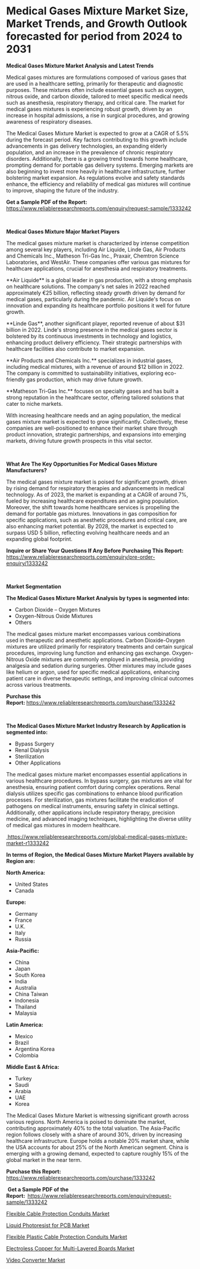 <p><h1>Medical Gases Mixture Market Size, Market Trends, and Growth Outlook forecasted for period from 2024 to 2031</h1></p><p><strong>Medical Gases Mixture Market Analysis and Latest Trends</strong></p>
<p><p>Medical gases mixtures are formulations composed of various gases that are used in a healthcare setting, primarily for therapeutic and diagnostic purposes. These mixtures often include essential gases such as oxygen, nitrous oxide, and carbon dioxide, tailored to meet specific medical needs such as anesthesia, respiratory therapy, and critical care. The market for medical gases mixtures is experiencing robust growth, driven by an increase in hospital admissions, a rise in surgical procedures, and growing awareness of respiratory diseases.</p><p>The Medical Gases Mixture Market is expected to grow at a CAGR of 5.5% during the forecast period. Key factors contributing to this growth include advancements in gas delivery technologies, an expanding elderly population, and an increase in the prevalence of chronic respiratory disorders. Additionally, there is a growing trend towards home healthcare, prompting demand for portable gas delivery systems. Emerging markets are also beginning to invest more heavily in healthcare infrastructure, further bolstering market expansion. As regulations evolve and safety standards enhance, the efficiency and reliability of medical gas mixtures will continue to improve, shaping the future of the industry.</p></p>
<p><strong>Get a Sample PDF of the Report:&nbsp;</strong> <a href="https://www.reliableresearchreports.com/enquiry/request-sample/1333242?utm_campaign=28&utm_medium=2&utm_source=Github&utm_content=ia&utm_term=01102024&utm_id=medical-gases-mixture">https://www.reliableresearchreports.com/enquiry/request-sample/1333242</a></p>
<p>&nbsp;</p>
<p><strong>Medical Gases Mixture Major Market Players</strong></p>
<p><p>The medical gases mixture market is characterized by intense competition among several key players, including Air Liquide, Linde Gas, Air Products and Chemicals Inc., Matheson Tri-Gas Inc., Praxair, Chemtron Science Laboratories, and WestAir. These companies offer various gas mixtures for healthcare applications, crucial for anesthesia and respiratory treatments.</p><p>**Air Liquide** is a global leader in gas production, with a strong emphasis on healthcare solutions. The company's net sales in 2022 reached approximately €25 billion, reflecting steady growth driven by demand for medical gases, particularly during the pandemic. Air Liquide's focus on innovation and expanding its healthcare portfolio positions it well for future growth.</p><p>**Linde Gas**, another significant player, reported revenue of about $31 billion in 2022. Linde's strong presence in the medical gases sector is bolstered by its continuous investments in technology and logistics, enhancing product delivery efficiency. Their strategic partnerships with healthcare facilities also contribute to market expansion.</p><p>**Air Products and Chemicals Inc.** specializes in industrial gases, including medical mixtures, with a revenue of around $12 billion in 2022. The company is committed to sustainability initiatives, exploring eco-friendly gas production, which may drive future growth.</p><p>**Matheson Tri-Gas Inc.** focuses on specialty gases and has built a strong reputation in the healthcare sector, offering tailored solutions that cater to niche markets.</p><p>With increasing healthcare needs and an aging population, the medical gases mixture market is expected to grow significantly. Collectively, these companies are well-positioned to enhance their market share through product innovation, strategic partnerships, and expansions into emerging markets, driving future growth prospects in this vital sector.</p></p>
<p>&nbsp;</p>
<p><strong>What Are The Key Opportunities For Medical Gases Mixture Manufacturers?</strong></p>
<p><p>The medical gases mixture market is poised for significant growth, driven by rising demand for respiratory therapies and advancements in medical technology. As of 2023, the market is expanding at a CAGR of around 7%, fueled by increasing healthcare expenditures and an aging population. Moreover, the shift towards home healthcare services is propelling the demand for portable gas mixtures. Innovations in gas composition for specific applications, such as anesthetic procedures and critical care, are also enhancing market potential. By 2028, the market is expected to surpass USD 5 billion, reflecting evolving healthcare needs and an expanding global footprint.</p></p>
<p><strong>Inquire or Share Your Questions If Any Before Purchasing This Report:</strong> <a href="https://www.reliableresearchreports.com/enquiry/pre-order-enquiry/1333242?utm_campaign=28&utm_medium=2&utm_source=Github&utm_content=ia&utm_term=01102024&utm_id=medical-gases-mixture">https://www.reliableresearchreports.com/enquiry/pre-order-enquiry/1333242</a></p>
<p>&nbsp;</p>
<p><strong>Market Segmentation</strong></p>
<p><strong>The Medical Gases Mixture Market Analysis by types is segmented into:</strong></p>
<p><ul><li>Carbon Dioxide – Oxygen Mixtures</li><li>Oxygen-Nitrous Oxide Mixtures</li><li>Others</li></ul></p>
<p><p>The medical gases mixture market encompasses various combinations used in therapeutic and anesthetic applications. Carbon Dioxide-Oxygen mixtures are utilized primarily for respiratory treatments and certain surgical procedures, improving lung function and enhancing gas exchange. Oxygen-Nitrous Oxide mixtures are commonly employed in anesthesia, providing analgesia and sedation during surgeries. Other mixtures may include gases like helium or argon, used for specific medical applications, enhancing patient care in diverse therapeutic settings, and improving clinical outcomes across various treatments.</p></p>
<p><strong>Purchase this Report:&nbsp;</strong><a href="https://www.reliableresearchreports.com/purchase/1333242?utm_campaign=28&utm_medium=2&utm_source=Github&utm_content=ia&utm_term=01102024&utm_id=medical-gases-mixture">https://www.reliableresearchreports.com/purchase/1333242</a></p>
<p>&nbsp;</p>
<p><strong>The Medical Gases Mixture Market Industry Research by Application is segmented into:</strong></p>
<p><ul><li>Bypass Surgery</li><li>Renal Dialysis</li><li>Sterilization</li><li>Other Applications</li></ul></p>
<p><p>The medical gases mixture market encompasses essential applications in various healthcare procedures. In bypass surgery, gas mixtures are vital for anesthesia, ensuring patient comfort during complex operations. Renal dialysis utilizes specific gas combinations to enhance blood purification processes. For sterilization, gas mixtures facilitate the eradication of pathogens on medical instruments, ensuring safety in clinical settings. Additionally, other applications include respiratory therapy, precision medicine, and advanced imaging techniques, highlighting the diverse utility of medical gas mixtures in modern healthcare.</p></p>
<p><a href="https://www.reliableresearchreports.com/global-medical-gases-mixture-market-r1333242?utm_campaign=28&utm_medium=2&utm_source=Github&utm_content=ia&utm_term=01102024&utm_id=medical-gases-mixture">&nbsp;https://www.reliableresearchreports.com/global-medical-gases-mixture-market-r1333242</a></p>
<p><strong>In terms of Region, the Medical Gases Mixture Market Players available by Region are:</strong></p>
<p>
    <p> <strong> North America: </strong>
        <ul>
            <li>United States</li>
            <li>Canada</li>
        </ul>
        </p> 
    <p> <strong> Europe: </strong>
        <ul>
            <li>Germany</li>
            <li>France</li>
            <li>U.K.</li>
            <li>Italy</li>
            <li>Russia</li>
        </ul>
        </p> 
    <p> <strong> Asia-Pacific: </strong>
        <ul>
            <li>China</li>
            <li>Japan</li>
            <li>South Korea</li>
            <li>India</li>
            <li>Australia</li>
            <li>China Taiwan</li>
            <li>Indonesia</li>
            <li>Thailand</li>
            <li>Malaysia</li>
        </ul>
        </p> 
    <p> <strong> Latin America: </strong>
        <ul>
            <li>Mexico</li>
            <li>Brazil</li>
            <li>Argentina Korea</li>
            <li>Colombia</li>
        </ul>
        </p> 
    <p> <strong> Middle East & Africa: </strong>
        <ul>
            <li>Turkey</li>
            <li>Saudi</li>
            <li>Arabia</li>
            <li>UAE</li>
            <li>Korea</li>
        </ul>
    </p>
    </p>
<p><p>The Medical Gases Mixture Market is witnessing significant growth across various regions. North America is poised to dominate the market, contributing approximately 40% to the total valuation. The Asia-Pacific region follows closely with a share of around 30%, driven by increasing healthcare infrastructure. Europe holds a notable 20% market share, while the USA accounts for about 25% of the North American segment. China is emerging with a growing demand, expected to capture roughly 15% of the global market in the near term.</p></p>
<p><strong>Purchase this Report: </strong><a href="https://www.reliableresearchreports.com/purchase/1333242?utm_campaign=28&utm_medium=2&utm_source=Github&utm_content=ia&utm_term=01102024&utm_id=medical-gases-mixture">https://www.reliableresearchreports.com/purchase/1333242</a></p>
<p>&nbsp;<strong>Get a Sample PDF of the Report:&nbsp;&nbsp;</strong><a href="https://www.reliableresearchreports.com/enquiry/request-sample/1333242?utm_campaign=28&utm_medium=2&utm_source=Github&utm_content=ia&utm_term=01102024&utm_id=medical-gases-mixture">https://www.reliableresearchreports.com/enquiry/request-sample/1333242</a></p>
<p><strong></strong></p>
<p><p><a href="https://github.com/BellAuer/Market-Research-Report-List-1/blob/main/flexible-cable-protection-conduits-market.md?utm_campaign=28&utm_medium=2&utm_source=Github&utm_content=ia&utm_term=01102024&utm_id=medical-gases-mixture">Flexible Cable Protection Conduits Market</a></p><p><a href="https://issuu.com/reportprime-2/docs/liquid-photoresist-for-pcb-market-s_01a1cc9edeac3d?utm_campaign=28&utm_medium=2&utm_source=Github&utm_content=ia&utm_term=01102024&utm_id=medical-gases-mixture">Liquid Photoresist for PCB Market</a></p><p><a href="https://github.com/SamiaChowdhury801/Market-Research-Report-List-1/blob/main/flexible-plastic-cable-protection-conduits-market.md?utm_campaign=28&utm_medium=2&utm_source=Github&utm_content=ia&utm_term=01102024&utm_id=medical-gases-mixture">Flexible Plastic Cable Protection Conduits Market</a></p><p><a href="https://issuu.com/reportprime-2/docs/electroless-copper-for-multi-layere_1c13e60b396ed4?utm_campaign=28&utm_medium=2&utm_source=Github&utm_content=ia&utm_term=01102024&utm_id=medical-gases-mixture">Electroless Copper for Multi-Layered Boards Market</a></p><p><a href="https://www.linkedin.com/pulse/global-video-converter-market-share-growth-opportunities-size-xbqrc?utm_campaign=28&utm_medium=2&utm_source=Github&utm_content=ia&utm_term=01102024&utm_id=medical-gases-mixture">Video Converter Market</a></p></p>